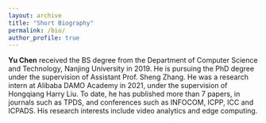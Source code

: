 ```yaml
---
layout: archive
title: "Short Biography"
permalink: /bio/
author_profile: true
---
```

**Yu Chen** received the BS degree from the Department of Computer Science and Technology, Nanjing University in 2019. He is pursuing the PhD degree under the supervision of Assistant Prof. Sheng Zhang. He was a research intern at Alibaba DAMO Academy in 2021, under the supervision of Hongqiang Harry Liu. To date, he has published more than 7 papers, in journals such as TPDS, and conferences such as INFOCOM, ICPP, ICC and ICPADS. His research interests include video analytics and edge computing.
